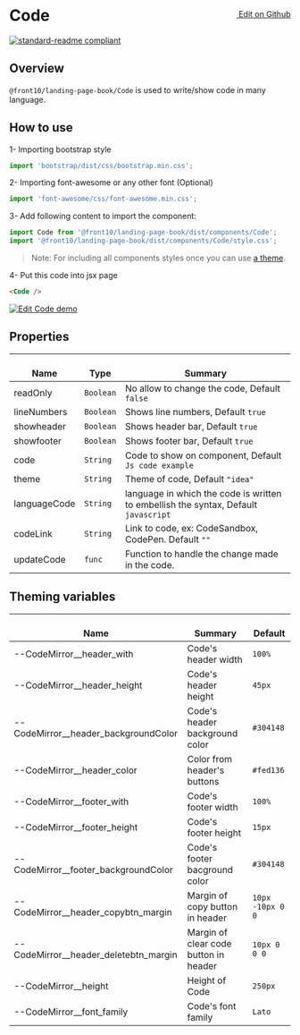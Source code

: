 <a style="float:right; margin-top: 30px;" target="_blank" href="https://github.com/front10/landing-page-book/edit/master/src/components/Code/README.md"> <img width="15px;" src="https://assets-cdn.github.com/images/icons/emoji/unicode/270f.png"/> Edit on Github
</a>

# Code

[![standard-readme compliant](https://img.shields.io/badge/standard--readme-OK-green.svg?style=flat-square)](https://github.com/RichardLitt/standard-readme)

## Overview

`@front10/landing-page-book/Code` is used to write/show code in many language.

## How to use

1- Importing bootstrap style

```js
import 'bootstrap/dist/css/bootstrap.min.css';
```

2- Importing font-awesome or any other font (Optional)

```js
import 'font-awesome/css/font-awesome.min.css';
```

3- Add following content to import the component:

```js
import Code from '@front10/landing-page-book/dist/components/Code';
import '@front10/landing-page-book/dist/components/Code/style.css';
```

> Note: For including all components styles once you can use [a theme](https://github.com/front10/landing-page-book/wiki/Theming).

4- Put this code into jsx page

```html
<Code />
```

<a target="_blank" href="https://codesandbox.io/s/pmjvk5wl27">
  <img alt="Edit Code demo" src="https://codesandbox.io/static/img/play-codesandbox.svg">
</a>

## Properties

| </br>Name    | </br>Type | </br>Summary                                                                        |
| ------------ | --------- | ----------------------------------------------------------------------------------- |
| readOnly     | `Boolean` | No allow to change the code, Default `false`                                        |
| lineNumbers  | `Boolean` | Shows line numbers, Default `true`                                                  |
| showheader   | `Boolean` | Shows header bar, Default `true`                                                    |
| showfooter   | `Boolean` | Shows footer bar, Default `true`                                                    |
| code         | `String`  | Code to show on component, Default `Js code example`                                |
| theme        | `String`  | Theme of code, Default `"idea"`                                                     |
| languageCode | `String`  | language in which the code is written to embellish the syntax, Default `javascript` |
| codeLink     | `String`  | Link to code, ex: CodeSandbox, CodePen. Default `""`                                |
| updateCode   | `func`    | Function to handle the change made in the code.                                     |

## Theming variables

| </br>Name                               | </br>Summary                          | </br>Default     |
| --------------------------------------- | ------------------------------------- | ---------------- |
| --CodeMirror\_\_header_with             | Code's header width                   | `100%`           |
| --CodeMirror\_\_header_height           | Code's header height                  | `45px`           |
| --CodeMirror\_\_header_backgroundColor  | Code's header background color        | `#304148`        |
| --CodeMirror\_\_header_color            | Color from header's buttons           | `#fed136`        |
| --CodeMirror\_\_footer_with             | Code's footer width                   | `100%`           |
| --CodeMirror\_\_footer_height           | Code's footer height                  | `15px`           |
| --CodeMirror\_\_footer_backgroundColor  | Code's footer bacground color         | `#304148`        |
| --CodeMirror\_\_header_copybtn_margin   | Margin of copy button in header       | `10px -10px 0 0` |
| --CodeMirror\_\_header_deletebtn_margin | Margin of clear code button in header | `10px 0 0 0`     |
| --CodeMirror\_\_height                  | Height of Code                        | `250px`          |
| --CodeMirror\_\_font_family             | Code's font family                    | `Lato`           |
